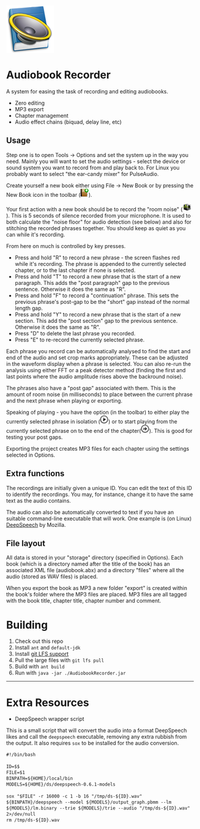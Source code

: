 ![Application Icon](https://github.com/MajenkoProjects/AudiobookRecorder/raw/master/resources/uk/co/majenko/audiobookrecorder/icons/appIcon.png)

Audiobook Recorder
==================

A system for easing the task of recording and editing audiobooks.

* Zero editing
* MP3 export
* Chapter management
* Audio effect chains (biquad, delay line, etc)

Usage
-----

Step one is to open Tools -> Options and set the system up in the way you need. Mainly you will
want to set the audio settings - select the device or sound system you want to record from and
play back to.  For Linux you probably want to select "the ear-candy mixer" for PulseAudio.

Create yourself a new book either using File -> New Book or by pressing the New Book icon in  the toolbar (![toolbar icon](https://raw.githubusercontent.com/MajenkoProjects/AudiobookRecorder/master/resources/uk/co/majenko/audiobookrecorder/icons/new.png)).

Your first action with a new book should be to record the "room noise" (![toolbar icon](https://github.com/MajenkoProjects/AudiobookRecorder/raw/master/resources/uk/co/majenko/audiobookrecorder/icons/record-room.png)).  This is 5 seconds of silence recorded
from your microphone.  It is used to both calculate the "noise floor" for audio detection (see below) and also
for stitching the recorded phrases together.  You should keep as quiet as you can while it's recording.

From here on much is controlled by key presses.

* Press and hold "R" to record a new phrase - the screen flashes red while it's recording.  The phrase is
  appended to the currently selected chapter, or to the last chapter if none is selected.
* Press and hold "T" to record a new phrase that is the start of a new paragraph.  This adds the "post paragraph" gap to the previous sentence. Otherwise it does the same as "R".
* Press and hold "F" to record a "continuation" phrase. This sets the previous phrase's post-gap to be the "short" gap instead of the normal length gap.
* Press and hold "Y" to record a new phrase that is the start of a new section. This add the "post section" gap to the previous sentence. Otherwise it does the same as "R".
* Press "D" to delete the last phrase you recorded.
* Press "E" to re-record the currently selected phrase.

Each phrase you record can be automatically analysed to find the start and end of the audio and set
crop marks appropriately.  These can be adjusted in the waveform display when a phrase is selected. You can also
re-run the analysis using either FFT or a peak detector method (finding the first and last points
where the audio amplitude rises above the backround noise).

The phrases also have a "post gap" associated with them.  This is the amount of room noise (in milliseconds) to place between
the current phrase and the next phrase when playing or exporting.

Speaking of playing - you have the option (in the toolbar) to either play the currently selected phrase in isolation (![toolbar icon](https://github.com/MajenkoProjects/AudiobookRecorder/raw/master/resources/uk/co/majenko/audiobookrecorder/icons/play.png)) or
to start playing from the currently selected phrase on to the end of the chapter(![toolbar icon](https://github.com/MajenkoProjects/AudiobookRecorder/raw/master/resources/uk/co/majenko/audiobookrecorder/icons/playon.png)).  This is good for testing your post gaps.

Exporting the project creates MP3 files for each chapter using the settings selected in Options.

Extra functions
---------------

The recordings are initially given a unique ID. You can
edit the text of this ID to identify the recordings. You
may, for instance, change it to have the same text as the
audio contains.  

The audio can also be automatically converted to text if you have an suitable command-line
executable that will work. One example is (on Linux) [DeepSpeech](https://github.com/mozilla/DeepSpeech) by Mozilla.

File layout
-----------

All data is stored in your "storage" directory (specified in Options).  Each book (which is a directory named after the
title of the book) has an associated XML file (audiobook.abx) and a directory "files" where all the audio (stored as WAV
files) is placed.

When you export the book as MP3 a new folder "export" is created within the book's folder where the MP3 files are placed.
MP3 files are all tagged with the book title, chapter title, chapter number and comment.


Building
========

1. Check out this repo
2. Install `ant` and `default-jdk`
3. Install [git LFS support](https://help.github.com/articles/installing-git-large-file-storage/)
4. Pull the large files with `git lfs pull`
5. Build with `ant build`
6. Run with `java -jar ./AudiobookRecorder.jar`


----

Extra Resources
===============

* DeepSpeech wrapper script

This is a small script that will convert the audio into a format DeepSpeech likes and call the `deepspeech` executable, removing any extra rubbish from the output. It
also requires `sox` to be installed for the audio conversion.

```
#!/bin/bash

ID=$$
FILE=$1
BINPATH=${HOME}/local/bin
MODELS=${HOME}/ds/deepspeech-0.6.1-models

sox "$FILE" -r 16000 -c 1 -b 16 "/tmp/ds-${ID}.wav"
${BINPATH}/deepspeech --model ${MODELS}/output_graph.pbmm --lm ${MODELS}/lm.binary --trie ${MODELS}/trie --audio "/tmp/ds-${ID}.wav" 2>/dev/null
rm /tmp/ds-${ID}.wav
```

